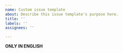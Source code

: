 ```yaml
---
name: Custom issue template
about: Describe this issue template's purpose here.
title: ''
labels: ''
assignees: ''

---
```


**ONLY IN ENGLISH**
